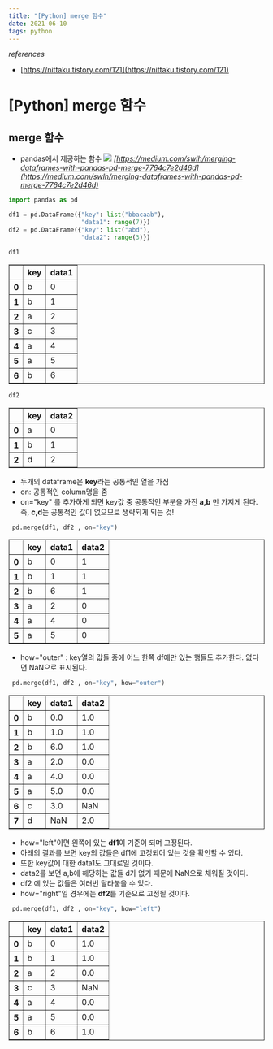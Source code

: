 ```yaml
---
title: "[Python] merge 함수"
date: 2021-06-10
tags: python
---
```

*references*
- [https://nittaku.tistory.com/121](https://nittaku.tistory.com/121)

# [Python] merge 함수

## merge 함수
- pandas에서 제공하는 함수
![](https://miro.medium.com/max/2400/1*9eH1_7VbTZPZd9jBiGIyNA.png)
  *[https://medium.com/swlh/merging-dataframes-with-pandas-pd-merge-7764c7e2d46d](https://medium.com/swlh/merging-dataframes-with-pandas-pd-merge-7764c7e2d46d)*

```python
import pandas as pd
```


```python
df1 = pd.DataFrame({"key": list("bbacaab"),
                    "data1": range(7)})
df2 = pd.DataFrame({"key": list("abd"),
                    "data2": range(3)})
```


```python
df1
```




<div>
<style scoped>
    .dataframe tbody tr th:only-of-type {
        vertical-align: middle;
    }

    .dataframe tbody tr th {
        vertical-align: top;
    }

    .dataframe thead th {
        text-align: right;
    }
</style>
<table border="1" class="dataframe">
  <thead>
    <tr style="text-align: right;">
      <th></th>
      <th>key</th>
      <th>data1</th>
    </tr>
  </thead>
  <tbody>
    <tr>
      <th>0</th>
      <td>b</td>
      <td>0</td>
    </tr>
    <tr>
      <th>1</th>
      <td>b</td>
      <td>1</td>
    </tr>
    <tr>
      <th>2</th>
      <td>a</td>
      <td>2</td>
    </tr>
    <tr>
      <th>3</th>
      <td>c</td>
      <td>3</td>
    </tr>
    <tr>
      <th>4</th>
      <td>a</td>
      <td>4</td>
    </tr>
    <tr>
      <th>5</th>
      <td>a</td>
      <td>5</td>
    </tr>
    <tr>
      <th>6</th>
      <td>b</td>
      <td>6</td>
    </tr>
  </tbody>
</table>
</div>




```python
df2
```




<div>
<style scoped>
    .dataframe tbody tr th:only-of-type {
        vertical-align: middle;
    }

    .dataframe tbody tr th {
        vertical-align: top;
    }

    .dataframe thead th {
        text-align: right;
    }
</style>
<table border="1" class="dataframe">
  <thead>
    <tr style="text-align: right;">
      <th></th>
      <th>key</th>
      <th>data2</th>
    </tr>
  </thead>
  <tbody>
    <tr>
      <th>0</th>
      <td>a</td>
      <td>0</td>
    </tr>
    <tr>
      <th>1</th>
      <td>b</td>
      <td>1</td>
    </tr>
    <tr>
      <th>2</th>
      <td>d</td>
      <td>2</td>
    </tr>
  </tbody>
</table>
</div>



- 두개의 dataframe은 **key**라는 공통적인 열을 가짐 
- on: 공통적인 column명을 줌 
- on="key" 를 추가하게 되면 key값 중 공통적인 부분을 가진 **a,b** 만 가지게 된다. 즉, **c,d**는 공통적인 값이 없으므로 생략되게 되는 것!



```python
 pd.merge(df1, df2 , on="key") 
```




<div>
<style scoped>
    .dataframe tbody tr th:only-of-type {
        vertical-align: middle;
    }

    .dataframe tbody tr th {
        vertical-align: top;
    }

    .dataframe thead th {
        text-align: right;
    }
</style>
<table border="1" class="dataframe">
  <thead>
    <tr style="text-align: right;">
      <th></th>
      <th>key</th>
      <th>data1</th>
      <th>data2</th>
    </tr>
  </thead>
  <tbody>
    <tr>
      <th>0</th>
      <td>b</td>
      <td>0</td>
      <td>1</td>
    </tr>
    <tr>
      <th>1</th>
      <td>b</td>
      <td>1</td>
      <td>1</td>
    </tr>
    <tr>
      <th>2</th>
      <td>b</td>
      <td>6</td>
      <td>1</td>
    </tr>
    <tr>
      <th>3</th>
      <td>a</td>
      <td>2</td>
      <td>0</td>
    </tr>
    <tr>
      <th>4</th>
      <td>a</td>
      <td>4</td>
      <td>0</td>
    </tr>
    <tr>
      <th>5</th>
      <td>a</td>
      <td>5</td>
      <td>0</td>
    </tr>
  </tbody>
</table>
</div>



- how="outer" : key열의 값들 중에 어느 한쪽 df에만 있는 행들도 추가한다. 없다면 NaN으로 표시된다.


```python
 pd.merge(df1, df2 , on="key", how="outer") 
```




<div>
<style scoped>
    .dataframe tbody tr th:only-of-type {
        vertical-align: middle;
    }

    .dataframe tbody tr th {
        vertical-align: top;
    }

    .dataframe thead th {
        text-align: right;
    }
</style>
<table border="1" class="dataframe">
  <thead>
    <tr style="text-align: right;">
      <th></th>
      <th>key</th>
      <th>data1</th>
      <th>data2</th>
    </tr>
  </thead>
  <tbody>
    <tr>
      <th>0</th>
      <td>b</td>
      <td>0.0</td>
      <td>1.0</td>
    </tr>
    <tr>
      <th>1</th>
      <td>b</td>
      <td>1.0</td>
      <td>1.0</td>
    </tr>
    <tr>
      <th>2</th>
      <td>b</td>
      <td>6.0</td>
      <td>1.0</td>
    </tr>
    <tr>
      <th>3</th>
      <td>a</td>
      <td>2.0</td>
      <td>0.0</td>
    </tr>
    <tr>
      <th>4</th>
      <td>a</td>
      <td>4.0</td>
      <td>0.0</td>
    </tr>
    <tr>
      <th>5</th>
      <td>a</td>
      <td>5.0</td>
      <td>0.0</td>
    </tr>
    <tr>
      <th>6</th>
      <td>c</td>
      <td>3.0</td>
      <td>NaN</td>
    </tr>
    <tr>
      <th>7</th>
      <td>d</td>
      <td>NaN</td>
      <td>2.0</td>
    </tr>
  </tbody>
</table>
</div>



- how="left"이면 왼쪽에 있는 **df1**이 기준이 되며 고정된다. 
- 아래의 결과를 보면 key의 값들은 df1에 고정되어 있는 것을 확인할 수 있다. 
- 또한 key값에 대한 data1도 그대로일 것이다. 
- data2를 보면 a,b에 해당하는 값들 d가 없기 때문에 NaN으로 채워질 것이다.
- df2 에 있는 값들은 여러번 달라붙을 수 있다.
- how="right"일 경우에는 **df2**를 기준으로 고정될 것이다. 



```python
 pd.merge(df1, df2 , on="key", how="left") 
```




<div>
<style scoped>
    .dataframe tbody tr th:only-of-type {
        vertical-align: middle;
    }

    .dataframe tbody tr th {
        vertical-align: top;
    }

    .dataframe thead th {
        text-align: right;
    }
</style>
<table border="1" class="dataframe">
  <thead>
    <tr style="text-align: right;">
      <th></th>
      <th>key</th>
      <th>data1</th>
      <th>data2</th>
    </tr>
  </thead>
  <tbody>
    <tr>
      <th>0</th>
      <td>b</td>
      <td>0</td>
      <td>1.0</td>
    </tr>
    <tr>
      <th>1</th>
      <td>b</td>
      <td>1</td>
      <td>1.0</td>
    </tr>
    <tr>
      <th>2</th>
      <td>a</td>
      <td>2</td>
      <td>0.0</td>
    </tr>
    <tr>
      <th>3</th>
      <td>c</td>
      <td>3</td>
      <td>NaN</td>
    </tr>
    <tr>
      <th>4</th>
      <td>a</td>
      <td>4</td>
      <td>0.0</td>
    </tr>
    <tr>
      <th>5</th>
      <td>a</td>
      <td>5</td>
      <td>0.0</td>
    </tr>
    <tr>
      <th>6</th>
      <td>b</td>
      <td>6</td>
      <td>1.0</td>
    </tr>
  </tbody>
</table>
</div>


